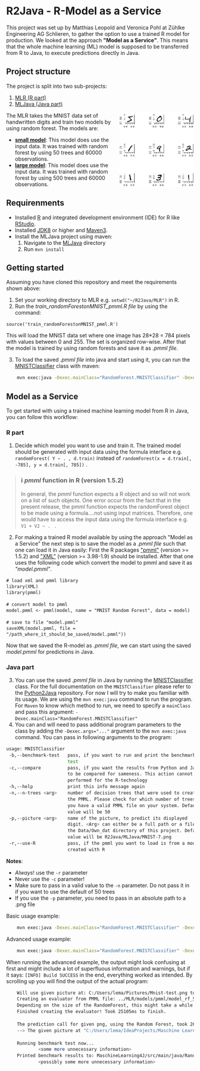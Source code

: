 # R2Java - R-Model as a Service
This project was set up by Matthias Leopold and Veronica Pohl at Zühlke Engineering AG Schlieren, to gather the option to use a trained R model for production. We looked at the approach **"Model as a Service"**. This means that the whole machine learning (ML) model is supposed to be transferred from R to Java, to execute predictions directly in Java.

## Project structure
The project is split into two sub-projects: 
1. [MLR (R part)](https://github.com/IndustrialML/R2Java/MLR)
2. [MLJava (Java part)](https://github.com/IndustrialML/R2Java/tree/master/MLJava)

<img align="right" width="200" height="200" src="images/plot_mnist.jpg">
The MLR takes the MNIST data set of handwritten digits and train two models by using random forest. The models are:

* [**small model**](https://github.com/IndustrialML/R2Java/blob/master/MLR/models/pmml/model_rf_50trees_60000.pmml): This model does use the input data. It was trained with random forest by using 50 trees and 60000 observations.
* [**large model**](https://github.com/IndustrialML/R2Java/blob/master/MLR/models/pmml/model_rf_500trees_60000.pmml): This model does use the input data. It was trained with random forest by using 500 trees and 60000 observations.

## Requirenments
* Installed [R](https://cran.r-project.org/) and integrated development environment (IDE) for R like [RStudio](https://www.rstudio.com/).
* Installed [JDK8](http://www.oracle.com/technetwork/java/javase/downloads/jdk8-downloads-2133151.html) or higher and [Maven3](https://maven.apache.org/download.cgi).
* Install the MLJava project using maven:
	1. Navigate to the [MLJava](https://github.com/IndustrialML/R2Java/tree/master/MLJava) directory
	2. Run `mvn install`
## Getting started 

Assuming you have cloned this repository and meet the requirements shown above:

1. Set your working directory to MLR e.g. `setwd("~/R2Java/MLR")` in R.
2. Run the *train_randomForestonMNIST_pmml.R file* by using the command:
```{r}
source('train_randomForestonMNIST_pmml.R')
```

This will load the MNIST data set where one image has 28*28 = 784 pixels with values between 0 and 255. The set is organized row-wise. After that the model is trained by using random forests and save it as *.pmml file*.

3. To load the saved *.pmml file* into java and start using it, you can run the [MNISTClassifier](https://github.com/IndustrialML/R2Java/blob/master/MLJava/src/main/java/RandomForest/MNISTClassifier.java) class with maven:
```bash
	mvn exec:java -Dexec.mainClass="RandomForest.MNISTClassifier" -Dexec.args="-r"
```
## 

## Model as a Service

To get started with using a trained machine learning model from R in Java, you can follow this workflow:

### R part

1. Decide which model you want to use and train it. The trained model should be generated with input data using the formula interface e.g. ` randomForest( Y ~ . , d.train) ` instead of `randomForest(x = d.train[, -785], y = d.train[, 785])` .

> ### :information_source: *pmml* function in R (version 1.5.2)
>In general, the *pmml* function expects a R object and so will not work on a list of such objects. One error occur from the fact that in the present release, the pmml function expects the randomForest object to be made using a formula....not using input matrices. Therefore, one would have to access the input data using the formula interface e.g. `V1 + V2 ~ . ` .

2. For making a trained R model available by using the approach "Model as a Service" the next step is to save the model as a *.pmml file* such that one can load it in Java easily: First the R packages ["pmml"](https://cran.r-project.org/web/packages/pmml/pmml.pdf) (version >= 1.5.2) and ["XML"](https://cran.r-project.org/web/packages/XML/XML.pdf) (version >= 3.98-1.9) should be installed. After that one uses the following code which convert the model to pmml and save it as *"model.pmml"*.

```{r}
# load xml and pmml library
library(XML)
library(pmml)

# convert model to pmml
model.pmml <- pmml(model, name = "MNIST Random Forest", data = model)

# save to file "model.pmml"
saveXML(model.pmml, file = "/path_where_it_should_be_saved/model.pmml"))
```

Now that we saved the R-model as *.pmml file*, we can start using the saved *model.pmml* for predictions in Java.

### Java part
3. You can use the saved *.pmml file* in Java by running the [MNISTClassifier](https://github.com/IndustrialML/R2Java/blob/master/MLJava/src/main/java/RandomForest/MNISTClassifier.java) class. For the full documentation on the `MNISTClassifier` please refer to the [Python2Java](https://github.com/IndustrialML/Python2Java/tree/master/MaschineLearning4J/src/main/java/RandomForest) repository. For now I will try to make you familiar with its usage. We are using the `mvn exec:java` command to run the program. For `Maven` to know which method to run, we need to specify a `mainClass` and pass this argument: `-Dexec.mainClass="RandomForest.MNISTClassifier"`
4. You can and will need to pass additional program parameters to the class by adding the `-Dexec.args="..."` argument to the `mvn exec:java` command. You can pass in following arguments to the program:
```bash
usage: MNISTClassifier
 -b,--benchmark-test   pass, if you want to run and print the benchmark
                       test
 -c,--compare          pass, if you want the results from Python and Java
                       to be compared for sameness. This action cannot be
                       performed for the R-technology
 -h,--help             print this info message again
 -n,--n-trees <arg>    number of decision trees that were used to create
                       the PMML. Please check for which number of trees,
                       you have a valid PMML file on your system. Default
                       value will be 50
 -p,--picture <arg>    name of the picture, to predict its displayed
                       digit. <Arg> can either be a full path or a file in
                       the Data/Own_dat directory of this project. Default
                       value will be R2Java/MLJava/MNIST-7.png
 -r,--use-R            pass, if the pmml you want to load is from a model,
                       created with R
```
**Notes**:
* *Always*! use the `-r` parameter
* Never use the `-c` parameter!
* Make sure to pass in a valid value to the `-n` parameter. Do not pass it in if you want to use the default of 50 trees
* If you use the `-p` parameter, you need to pass in an absolute path to a .png file

Basic usage example:
```bash
	mvn exec:java -Dexec.mainClass="RandomForest.MNISTClassifier" -Dexec.args="-r"
```

Advanced usage example:
```bash
	mvn exec:java -Dexec.mainClass="RandomForest.MNISTClassifier" -Dexec.args="-r -p C:/Users/lema/Pictures/Mnist-test.png -n 500 -b"
```

When running the advanced example, the output might look confusing at first and might include a lot of superfluous information and warnings, but if it says: `[INFO] Build SUCCESS` in the end, everything worked as intended. By scrolling up you will find the output of the actual program:
```bash
	Will use given picture at: C:/Users/lema/Pictures/Mnist-test.png to predict its number.
	Creating an evaluator from PMML file: ../MLR/models/pmml/model_rf_500trees_60000.pmml.
	Depending on the size of the RandomForest, this might take a while...
	Finished creating the evaluator! Took 25105ms to finish.

	The prediction call for given png, using the Random Forest, took 2621ms. (reading the pixel information included)
	--> The given picture at "C:/Users/lema/IdeaProjects/Maschine Learning/Data/Own_dat/Mnist-7.png" is probably a: 7

	Running benchmark test now...
			<some more unnecessary information>
 	Printed benchmark results to: MaschineLearning4J/src/main/java/RandomForest/benchmark_500.html
			<possibly some more unnecessary information>
	
```
